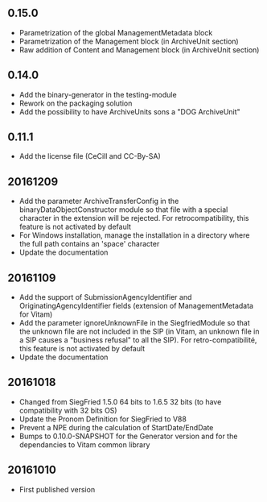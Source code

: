 ## 0.15.0

* Parametrization of the global ManagementMetadata block 
* Parametrization of the Management block (in ArchiveUnit section)
* Raw addition of Content and Management block (in ArchiveUnit section)

## 0.14.0

* Add the binary-generator in the testing-module
* Rework on the packaging solution
* Add the possibility to have ArchiveUnits sons a "DOG ArchiveUnit"

## 0.11.1

* Add the license file (CeCill and CC-By-SA)

## 20161209

* Add the parameter ArchiveTransferConfig in the binaryDataObjectConstructor module so that file with a special character in the extension will be rejected. For retrocompatibility, this feature is not activated by default
* For Windows installation, manage the installation in a directory where the full path contains an 'space' character
* Update the documentation

## 20161109

* Add the support of SubmissionAgencyIdentifier and OriginatingAgencyIdentifier fields (extension of ManagementMetadata for Vitam)
* Add the parameter ignoreUnknownFile in the SiegfriedModule so that the unknown file are not included in the SIP (in Vitam, an unknown file in a SIP causes a "business refusal" to all the SIP). For retro-compatibilité, this feature is not activated by default
* Update the documentation

## 20161018

* Changed from SiegFried 1.5.0 64 bits to 1.6.5 32 bits (to have compatibility with 32 bits OS)
* Update the Pronom Definition for SiegFried to V88
* Prevent a NPE during the calculation of StartDate/EndDate
* Bumps to 0.10.0-SNAPSHOT for the Generator version and for the dependancies to Vitam common library 

## 20161010

* First published version
